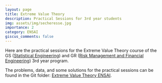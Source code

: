 ```yaml
---
layout: page
title: Extreme Value Theory
description: Practical Sessions for 3rd year students
img: assets/img/secheresse.jpg
importance: 2
category: ENSAI
giscus_comments: false
---
```


Here are the practical sessions for the Extreme Value Theory course of the GS (<a href='https://ensai.fr/apres-lensai/les-metiers-de-la-data-2/lindustrie-et-les-reseaux/'>Statistical Engineering</a>) and GR (<a href='https://ensai.fr/apres-lensai/les-metiers-de-la-data-2/la-gestion-des-risques-et-lingenierie-financiere/'>Risk Management and Financial Engineering</a>) 3rd year program.

The problems, data, and some solutions for the practical sessions can be found in the Git folder: <a href="https://github.com/josegomezgarcia/EVT/tree/main/Extreme_Value_Theory_ensai">Extreme Value Theory ENSAI</a>.



